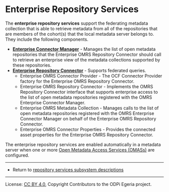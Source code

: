 <!-- SPDX-License-Identifier: CC-BY-4.0 -->
<!-- Copyright Contributors to the ODPi Egeria project. -->

# Enterprise Repository Services

The **enterprise repository services** support the federating metadata collection that is able to retrieve
metadata from all of the repositories that are members of
the cohort(s) that the local metadata server belongs to.  They include the following components.

* **[Enterprise Connector Manager](../component-descriptions/enterprise-connector-manager.md)** - Manages the list of open metadata repositories
that the Enterprise OMRS Repository Connector should call to retrieve an enterprise view of the metadata collections
supported by these repositories.
* **[Enterprise Repository Connector](../component-descriptions/enterprise-repository-connector.md)** - Supports federated queries.
  * Enterprise OMRS Connector Provider - The OCF Connector Provider factory for the Enterprise OMRS Repository Connector.
  * Enterprise OMRS Repository Connector - Implements the OMRS Repository Connector interface that supports enterprise
  access to the list of open metadata repositories registered with the OMRS Enterprise Connector Manager.
  * Enterprise OMRS Metadata Collection - Manages calls to the list of open metadata repositories
  registered with the OMRS Enterprise Connector Manager on behalf of the Enterprise OMRS Repository Connector.
  * Enterprise OMRS Connector Properties - Provides the connected asset properties for the Enterprise OMRS Repository Connector.
  
The enterprise repository services are enabled automatically in a metadata server when one or more
[Open Metadata Access Services (OMASs)](../../../access-services) are configured.



----
* Return to [repository services subsystem descriptions](.)

----
License: [CC BY 4.0](https://creativecommons.org/licenses/by/4.0/),
Copyright Contributors to the ODPi Egeria project.

